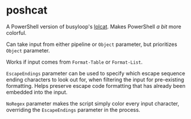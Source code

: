 # poshcat

A PowerShell version of busyloop's [lolcat](https://github.com/busyloop/lolcat/). Makes PowerShell *a bit* more colorful.

Can take input from either pipeline or `Object` parameter, but prioritizes `Object` parameter.

Works if input comes from `Format-Table` or `Format-List`.

`EscapeEndings` parameter can be used to specify which escape sequence ending characters to look out for, when filtering the input for pre-existing formatting. Helps preserve escape code formatting that has already been embedded into the input.

`NoRegex` parameter makes the script simply color every input character, overriding the `EscapeEndings` parameter in the process.
